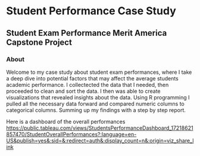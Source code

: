 # Student Performance Case Study
## Student Exam Performance Merit America Capstone Project

### About
Welcome to my case study about student exam performances, where I take a deep dive into potential factors that may affect the average students academic performance. I collectected the data that I needed, then proceeded to clean and sort the data. I then was able to create visualizations that revealed insights about the data. Using R programming I pulled all the necessary data forward and compared numeric columns to categorical columns. Summing up my findings with a step by step report. 

Here is a dashboard of the overall performances
https://public.tableau.com/views/StudentsPerformanceDashboard_17218621857470/StudentOverallPerformances?:language=en-US&publish=yes&:sid=&:redirect=auth&:display_count=n&:origin=viz_share_link
